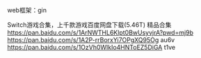 web框架：gin


Switch游戏合集，上千款游戏百度网盘下载(5.46T) 精品合集
https://pan.baidu.com/s/1ArNWTHL6Klpt0BwUsyvjrA?pwd=mj9b
https://pan.baidu.com/s/1A2P-rrBorxYi7OPgXQ95Og    au6v
https://pan.baidu.com/s/1OzVh0WlkIo4HNToEZ5DiGA   t1ve